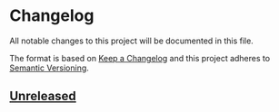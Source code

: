 # Changelog
All notable changes to this project will be documented in this file.

The format is based on [Keep a Changelog](http://keepachangelog.com/en/1.0.0/)
and this project adheres to [Semantic Versioning](http://semver.org/spec/v2.0.0.html).

## [Unreleased]


[Unreleased]: https://github.com/archco/cosmos-ui/compare/fec6b36...HEAD
[0.1.0]: https://github.com/archco/cosmos-ui/compare/fec6b36...v0.1.0
